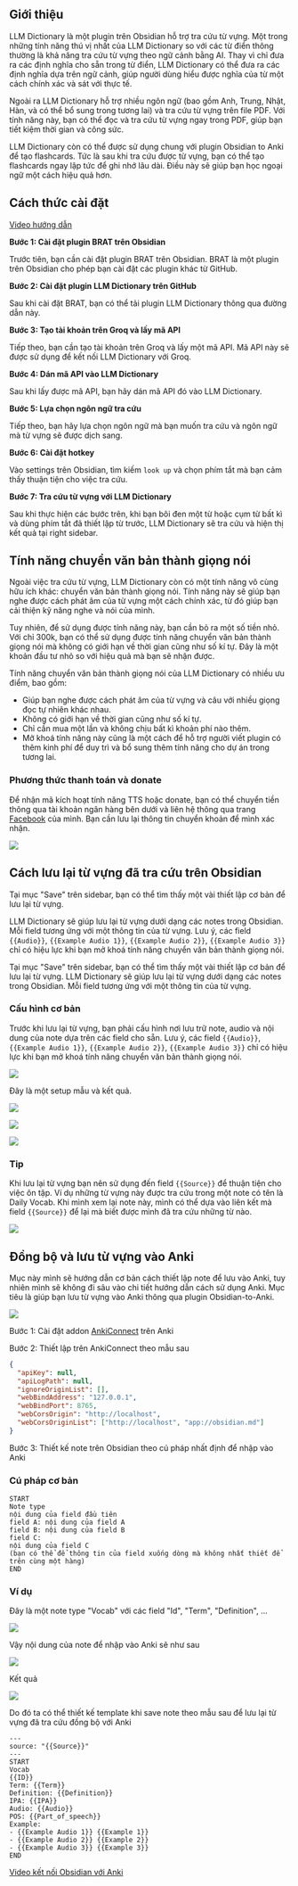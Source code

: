 ## Giới thiệu

LLM Dictionary là một plugin trên Obsidian hỗ trợ tra cứu từ vựng. Một trong những tính năng thú vị nhất của LLM Dictionary so với các từ điển thông thường là khả năng tra cứu từ vựng theo ngữ cảnh bằng AI. Thay vì chỉ đưa ra các định nghĩa cho sẵn trong từ điển, LLM Dictionary có thể đưa ra các định nghĩa dựa trên ngữ cảnh, giúp người dùng hiểu được nghĩa của từ một cách chính xác và sát với thực tế.

Ngoài ra LLM Dictionary hỗ trợ nhiều ngôn ngữ (bao gồm Anh, Trung, Nhật, Hàn, và có thể bổ sung trong tương lai) và tra cứu từ vựng trên file PDF. Với tính năng này, bạn có thể đọc và tra cứu từ vựng ngay trong PDF, giúp bạn tiết kiệm thời gian và công sức.

LLM Dictionary còn có thể được sử dụng chung với plugin Obsidian to Anki để tạo flashcards. Tức là sau khi tra cứu được từ vựng, bạn có thể tạo flashcards ngay lập tức để ghi nhớ lâu dài. Điều này sẽ giúp bạn học ngoại ngữ một cách hiệu quả hơn.

## Cách thức cài đặt

[Video hướng dẫn](https://youtu.be/BYW3WAPD9Eg)

**Bước 1: Cài đặt plugin BRAT trên Obsidian**

Trước tiên, bạn cần cài đặt plugin BRAT trên Obsidian. BRAT là một plugin trên Obsidian cho phép bạn cài đặt các plugin khác từ GitHub.

**Bước 2: Cài đặt plugin LLM Dictionary trên GitHub**

Sau khi cài đặt BRAT, bạn có thể tải plugin LLM Dictionary thông qua đường dẫn này.

**Bước 3: Tạo tài khoản trên Groq và lấy mã API**

Tiếp theo, bạn cần tạo tài khoản trên Groq và lấy một mã API. Mã API này sẽ được sử dụng để kết nối LLM Dictionary với Groq.

**Bước 4: Dán mã API vào LLM Dictionary**

Sau khi lấy được mã API, bạn hãy dán mã API đó vào LLM Dictionary.

**Bước 5: Lựa chọn ngôn ngữ tra cứu**

Tiếp theo, bạn hãy lựa chọn ngôn ngữ mà bạn muốn tra cứu và ngôn ngữ mà từ vựng sẽ được dịch sang.

**Bước 6: Cài đặt hotkey**

Vào settings trên Obsidian, tìm kiếm `look up` và chọn phím tắt mà bạn cảm thấy thuận tiện cho việc tra cứu.

**Bước 7: Tra cứu từ vựng với LLM Dictionary**

Sau khi thực hiện các bước trên, khi bạn bôi đen một từ hoặc cụm từ bất kì và dùng phím tắt đã thiết lập từ trước, LLM Dictionary sẽ tra cứu và hiện thị kết quả tại right sidebar.

## Tính năng chuyển văn bản thành giọng nói

Ngoài việc tra cứu từ vựng, LLM Dictionary còn có một tính năng vô cùng hữu ích khác: chuyển văn bản thành giọng nói. Tính năng này sẽ giúp bạn nghe được cách phát âm của từ vựng một cách chính xác, từ đó giúp bạn cải thiện kỹ năng nghe và nói của mình.

Tuy nhiên, để sử dụng được tính năng này, bạn cần bỏ ra một số tiền nhỏ. Với chỉ 300k, bạn có thể sử dụng được tính năng chuyển văn bản thành giọng nói mà không có giới hạn về thời gian cũng như số kí tự. Đây là một khoản đầu tư nhỏ so với hiệu quả mà bạn sẽ nhận được.

Tính năng chuyển văn bản thành giọng nói của LLM Dictionary có nhiều ưu điểm, bao gồm:

- Giúp bạn nghe được cách phát âm của từ vựng và câu với nhiều giọng đọc tự nhiên khác nhau.
- Không có giới hạn về thời gian cũng như số kí tự.
- Chỉ cần mua một lần và không chịu bất kì khoản phí nào thêm.
- Mở khoá tính năng này cũng là một cách để hỗ trợ người viết plugin có thêm kinh phí để duy trì và bổ sung thêm tính năng cho dự án trong tương lai.

### Phương thức thanh toán và donate

Để nhận mã kích hoạt tính năng TTS hoặc donate, bạn có thể chuyển tiền thông qua tài khoản ngân hàng bên dưới và liên hệ thông qua trang [Facebook](https://www.facebook.com/profile.php?id=100093832307685) của mình. Bạn cần lưu lại thông tin chuyển khoản để mình xác nhận.

![](https://i.imgur.com/1fYoKyS.png)

## Cách lưu lại từ vựng đã tra cứu trên Obsidian

Tại mục "Save" trên sidebar, bạn có thể tìm thấy một vài thiết lập cơ bản để lưu lại từ vựng.

LLM Dictionary sẽ giúp lưu lại từ vựng dưới dạng các notes trong Obsidian. Mỗi field tương ứng với một thông tin của từ vựng. Lưu ý, các field `{{Audio}}`, `{{Example Audio 1}}`, `{{Example Audio 2}}`, `{{Example Audio 3}}` chỉ có hiệu lực khi bạn mở khoá tính năng chuyển văn bản thành giọng nói.

Tại mục "Save" trên sidebar, bạn có thể tìm thấy một vài thiết lập cơ bản để lưu lại từ vựng. LLM Dictionary sẽ giúp lưu lại từ vựng dưới dạng các notes trong Obsidian. Mỗi field tương ứng với một thông tin của từ vựng.

### Cấu hình cơ bản

Trước khi lưu lại từ vựng, bạn phải cấu hình nơi lưu trữ note, audio và nội dung của note dựa trên các field cho sẵn. Lưu ý, các field `{{Audio}}`, `{{Example Audio 1}}`, `{{Example Audio 2}}`, `{{Example Audio 3}}` chỉ có hiệu lực khi bạn mở khoá tính năng chuyển văn bản thành giọng nói.

![](https://i.imgur.com/NMYUaec.png)

Đây là một setup mẫu và kết quả.

![](https://i.imgur.com/D3IJtFP.png)

![](https://i.imgur.com/P5m9QLj.png)

![](https://i.imgur.com/jVTd9sr.png)

### Tip

Khi lưu lại từ vựng bạn nên sử dụng đến field `{{Source}}` để thuận tiện cho việc ôn tập. Ví dụ những từ vựng này được tra cứu trong một note có tên là Daily Vocab. Khi mình xem lại note này, mình có thể dựa vào liên kết mà field `{{Source}}` để lại mà biết được mình đã tra cứu những từ nào.

![](https://i.imgur.com/dFa3c97.png)

## Đồng bộ và lưu từ vựng vào Anki

Mục này mình sẽ hướng dẫn cơ bản cách thiết lập note để lưu vào Anki, tuy nhiên mình sẽ không đi sâu vào chi tiết hướng dẫn cách sử dụng Anki. Mục tiêu là giúp bạn lưu từ vựng vào Anki thông qua plugin Obsidian-to-Anki.

![](https://i.imgur.com/PJzhKZ6.png)

Bước 1: Cài đặt addon [AnkiConnect](https://ankiweb.net/shared/info/2055492159) trên Anki

Bước 2: Thiết lập trên AnkiConnect theo mẫu sau

```json
{
  "apiKey": null,
  "apiLogPath": null,
  "ignoreOriginList": [],
  "webBindAddress": "127.0.0.1",
  "webBindPort": 8765,
  "webCorsOrigin": "http://localhost",
  "webCorsOriginList": ["http://localhost", "app://obsidian.md"]
}
```

Bước 3: Thiết kế note trên Obsidian theo cú pháp nhất định để nhập vào Anki

### Cú pháp cơ bản

```
START
Note type
nội dung của field đầu tiên
field A: nội dung của field A
field B: nội dung của field B
field C:
nội dung của field C
(bạn có thể để thông tin của field xuống dòng mà không nhất thiết để trên cùng một hàng)
END
```

### Ví dụ

Đây là một note type "Vocab" với các field "Id", "Term", "Definition", ...

![](https://i.imgur.com/aKulpW5.png)

Vậy nội dung của note để nhập vào Anki sẽ như sau

![](https://i.imgur.com/ZRi7u2k.png)

Kết quả

![](https://i.imgur.com/KQXmkXd.png)

Do đó ta có thể thiết kế template khi save note theo mẫu sau để lưu lại từ vựng đã tra cứu đồng bộ với Anki

```
---
source: "{{Source}}"
---
START
Vocab
{{ID}}
Term: {{Term}}
Definition: {{Definition}}
IPA: {{IPA}}
Audio: {{Audio}}
POS: {{Part_of_speech}}
Example:
- {{Example Audio 1}} {{Example 1}}
- {{Example Audio 2}} {{Example 2}}
- {{Example Audio 3}} {{Example 3}}
END

```

[Video kết nối Obsidian với Anki](https://youtu.be/QSXhmcb2FME)
